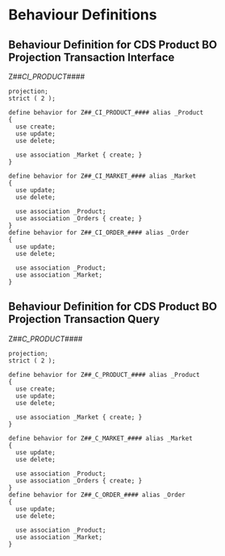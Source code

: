 # Behaviour Definitions

## Behaviour Definition for CDS Product BO Projection Transaction Interface
<a name="z##_ci_product_"></a>
Z##_CI_PRODUCT_####

```ABAP
projection;
strict ( 2 );

define behavior for Z##_CI_PRODUCT_#### alias _Product
{
  use create;
  use update;
  use delete;

  use association _Market { create; }
}

define behavior for Z##_CI_MARKET_#### alias _Market
{
  use update;
  use delete;

  use association _Product;
  use association _Orders { create; }
}
define behavior for Z##_CI_ORDER_#### alias _Order
{
  use update;
  use delete;

  use association _Product;
  use association _Market;
}
```

## Behaviour Definition for CDS Product BO Projection Transaction Query
<a name="z##_c_product_"></a>
Z##_C_PRODUCT_####

```ABAP
projection;
strict ( 2 );

define behavior for Z##_C_PRODUCT_#### alias _Product
{
  use create;
  use update;
  use delete;

  use association _Market { create; }
}

define behavior for Z##_C_MARKET_#### alias _Market
{
  use update;
  use delete;

  use association _Product;
  use association _Orders { create; }
}
define behavior for Z##_C_ORDER_#### alias _Order
{
  use update;
  use delete;

  use association _Product;
  use association _Market;
}
```

